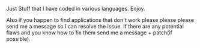Just Stuff that I have coded in various languages.
Enjoy.

Also if you happen to find applications that don't work please please please send me a message so I can resolve the issue. If there are any potential flaws and you know how to fix them send me a message + patch(if possible).

